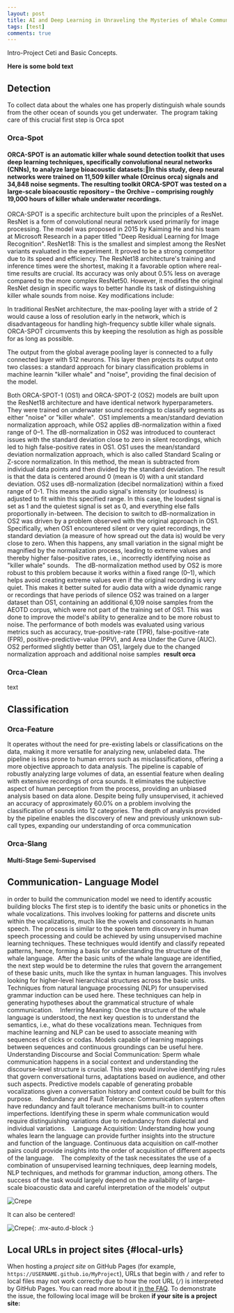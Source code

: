 ```yaml
---
layout: post
title: AI and Deep Learning in Unraveling the Mysteries of Whale Communication
tags: [test]
comments: true
---
```


Intro-Project Ceti and Basic Concepts.

**Here is some bold text**

## Detection
To collect data about the whales one has properly distinguish whale sounds from the other ocean of sounds you get underwater.  The program taking care of this crucial first step is Orca spot


### Orca-Spot
#### ORCA-SPOT is an automatic killer whale sound detection toolkit that uses deep learning techniques, specifically convolutional neural networks (CNNs), to analyze large bioacoustic datasets:In this study, deep neural networks were trained on 11,509 killer whale (Orcinus orca) signals and 34,848 noise segments. The resulting toolkit ORCA-SPOT was tested on a large-scale bioacoustic repository – the Orchive – comprising roughly 19,000 hours of killer whale underwater recordings.
ORCA-SPOT is a specific architecture built upon the principles of a ResNet. 
ResNet is a form of convolutional neural network used primarily for image processing.
The model was proposed in 2015 by Kaiming He and his team at Microsoft Research in a paper titled "Deep Residual Learning for Image Recognition".
ResNet18: This is the smallest and simplest among the ResNet variants evaluated in the experiment. It proved to be a strong competitor due to its speed and efficiency. The ResNet18 architecture's training and inference times were the shortest, making it a favorable option where real-time results are crucial. Its accuracy was only about 0.5% less on average compared to the more complex ResNet50. 
However, it modifies the original ResNet design in specific ways to better handle its task of distinguishing killer whale sounds from noise. Key modifications include:

In traditional ResNet architecture, the max-pooling layer with a stride of 2 would cause a loss of resolution early in the network, which is disadvantageous for handling high-frequency subtle killer whale signals. ORCA-SPOT circumvents this by keeping the resolution as high as possible for as long as possible.

The output from the global average pooling layer is connected to a fully connected layer with 512 neurons. This layer then projects its output onto two classes: a standard approach for binary classification problems in machine learnin "killer whale" and "noise", providing the final decision of the model.

Both ORCA-SPOT-1 (OS1) and ORCA-SPOT-2 (OS2) models are built upon the ResNet18 architecture and have identical network hyperparameters. They were trained on underwater sound recordings to classify segments as either "noise" or "killer whale". 
OS1 implements a mean/standard deviation normalization approach, while OS2 applies dB-normalization within a fixed range of 0–1. The dB-normalization in OS2 was introduced to counteract issues with the standard deviation close to zero in silent recordings, which led to high false-positive rates in OS1. 
OS1 uses the mean/standard deviation normalization approach, which is also called Standard Scaling or Z-score normalization. In this method, the mean is subtracted from individual data points and then divided by the standard deviation. The result is that the data is centered around 0 (mean is 0) with a unit standard deviation. 
OS2 uses dB-normalization (decibel normalization) within a fixed range of 0-1. This means the audio signal's intensity (or loudness) is adjusted to fit within this specified range. In this case, the loudest signal is set as 1 and the quietest signal is set as 0, and everything else falls proportionally in-between. 
The decision to switch to dB-normalization in OS2 was driven by a problem observed with the original approach in OS1. Specifically, when OS1 encountered silent or very quiet recordings, the standard deviation (a measure of how spread out the data is) would be very close to zero. When this happens, any small variation in the signal might be magnified by the normalization process, leading to extreme values and thereby higher false-positive rates, i.e., incorrectly identifying noise as "killer whale" sounds. 
 
The dB-normalization method used by OS2 is more robust to this problem because it works within a fixed range (0–1), which helps avoid creating extreme values even if the original recording is very quiet. This makes it better suited for audio data with a wide dynamic range or recordings that have periods of silence 
OS2 was trained on a larger dataset than OS1, containing an additional 6,109 noise samples from the AEOTD corpus, which were not part of the training set of OS1. This was done to improve the model's ability to generalize and to be more robust to noise. 
The performance of both models was evaluated using various metrics such as accuracy, true-positive-rate (TPR), false-positive-rate (FPR), positive-predictive-value (PPV), and Area Under the Curve (AUC). OS2 performed slightly better than OS1, largely due to the changed normalization approach and additional noise samples 
 **result orca**
 





###  Orca-Clean
text

## Classification

### Orca-Feature
 It operates without the need for pre-existing labels or classifications on the data, making it more versatile for analyzing new, unlabeled data.
The pipeline is less prone to human errors such as misclassifications, offering a more objective approach to data analysis.
The pipeline is capable of robustly analyzing large volumes of data, an essential feature when dealing with extensive recordings of orca sounds.
It eliminates the subjective aspect of human perception from the process, providing an unbiased analysis based on data alone.
 Despite being fully unsupervised, it achieved an accuracy of approximately 60.0% on a problem involving the classification of sounds into 12 categories.
The depth of analysis provided by the pipeline enables the discovery of new and previously unknown sub-call types, expanding our understanding of orca communication

### Orca-Slang
#### Multi-Stage Semi-Supervised 
## Communication- Language Model
in order to build the communication model we need to identify acoustic building blocks
The first step is to identify the basic units or phonetics in the whale vocalizations. This involves looking for patterns and discrete units within the vocalizations, much like the vowels and consonants in human speech. The process is similar to the spoken term discovery in human speech processing and could be achieved by using unsupervised machine learning techniques. These techniques would identify and classify repeated patterns, hence, forming a basis for understanding the structure of the whale language. 
After the basic units of the whale language are identified, the next step would be to determine the rules that govern the arrangement of these basic units, much like the syntax in human languages. This involves looking for higher-level hierarchical structures across the basic units. Techniques from natural language processing (NLP) for unsupervised grammar induction can be used here. These techniques can help in generating hypotheses about the grammatical structure of whale communication. 
 
Inferring Meaning: Once the structure of the whale language is understood, the next key question is to understand the semantics, i.e., what do these vocalizations mean. Techniques from machine learning and NLP can be used to associate meaning with sequences of clicks or codas. Models capable of learning mappings between sequences and continuous groundings can be useful here. 
 
Understanding Discourse and Social Communication: Sperm whale communication happens in a social context and understanding the discourse-level structure is crucial. This step would involve identifying rules that govern conversational turns, adaptations based on audience, and other such aspects. Predictive models capable of generating probable vocalizations given a conversation history and context could be built for this purpose. 
 
Redundancy and Fault Tolerance: Communication systems often have redundancy and fault tolerance mechanisms built-in to counter imperfections. Identifying these in sperm whale communication would require distinguishing variations due to redundancy from dialectal and individual variations. 
 
Language Acquisition: Understanding how young whales learn the language can provide further insights into the structure and function of the language. Continuous data acquisition on calf-mother pairs could provide insights into the order of acquisition of different aspects of the language. 
 
The complexity of the task necessitates the use of a combination of unsupervised learning techniques, deep learning models, NLP techniques, and methods for grammar induction, among others. The success of the task would largely depend on the availability of large-scale bioacoustic data and careful interpretation of the models' output 




![Crepe](https://beautifuljekyll.com/assets/img/crepe.jpg)

It can also be centered!

![Crepe](https://beautifuljekyll.com/assets/img/crepe.jpg){: .mx-auto.d-block :}


## Local URLs in project sites {#local-urls}

When hosting a *project site* on GitHub Pages (for example, `https://USERNAME.github.io/MyProject`), URLs that begin with `/` and refer to local files may not work correctly due to how the root URL (`/`) is interpreted by GitHub Pages. You can read more about it [in the FAQ](https://beautifuljekyll.com/faq/#links-in-project-page). To demonstrate the issue, the following local image will be broken **if your site is a project site:**


